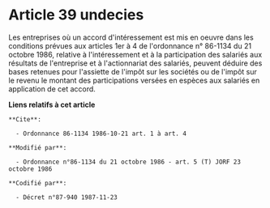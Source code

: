# Article 39 undecies

Les entreprises où un accord d'intéressement est mis en oeuvre dans les conditions prévues aux articles 1er à 4 de
l'ordonnance n° 86-1134 du 21 octobre 1986, relative à l'intéressement et à la participation des salariés aux résultats de
l'entreprise et à l'actionnariat des salariés, peuvent déduire des bases retenues pour l'assiette de l'impôt sur les sociétés
ou de l'impôt sur le revenu le montant des participations versées en espèces aux salariés en application de cet accord.

**Liens relatifs à cet article**

	**Cite**:

	  - Ordonnance 86-1134 1986-10-21 art. 1 à art. 4

	**Modifié par**:

	  - Ordonnance n°86-1134 du 21 octobre 1986 - art. 5 (T) JORF 23 octobre 1986

	**Codifié par**:

	  - Décret n°87-940 1987-11-23
